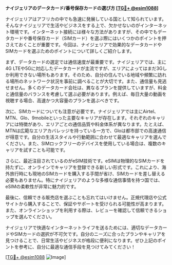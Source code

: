 **ナイジェリアのデータカード/番号保存カードの選び方 [[TG💪+ @esim1088](https://t.me/s/esim1088)]**

ナイジェリアはアフリカの中でも急速に発展している国として知られています。そんなナイジェリアで生活やビジネスをする上で、欠かせないのがインターネット環境です。インターネット接続には様々な方法がありますが、その中でもデータカードや番号保存カード（SIMカード）を選ぶ際にはいくつかのポイントを押さえておくことが重要です。今回は、ナイジェリアで効果的なデータカードやSIMカードを選ぶためのポイントについて詳しくご紹介します。

まず、データカードの選定では通信速度が最重要です。ナイジェリアでは、主に4G LTEや5Gに対応したデータカードが主流ですが、エリアによってはまだ3Gしか利用できない場所もあります。そのため、自分の住んでいる地域や頻繁に訪れる場所のネットワーク状況を事前に調べることが大切です。また、通信量も見逃せません。多くのデータカード会社は、異なるプランを提供していますが、料金と通信量のバランスを考慮して選ぶ必要があります。例えば、毎日大量の動画を視聴する場合、高速かつ大容量のプランを選ぶべきです。

次に、SIMカードについても注意が必要です。ナイジェリアでは主にAirtel、MTN、Glo、9mobileといった主要なキャリアが存在します。それぞれのキャリアには特徴があり、エリアごとの通信品質や料金体系が異なります。たとえば、MTNは広範なエリアカバレッジを持っている一方で、Gloは都市部での高速通信が得意です。自分の生活スタイルや行動範囲に合わせて最適なキャリアを選んでください。また、SIMロックフリーのデバイスを使用している場合は、複数のキャリアを試すことも可能です。

さらに、最近注目されているのがeSIM技術です。eSIMは物理的なSIMカードを持たずに、オンラインでキャリアを登録できる新しい形式です。これにより、海外旅行時にも現地のSIMカードを購入する手間が省け、SIMカードを差し替える必要もありません。特にナイジェリアのような多様な通信事情を持つ国では、eSIMの柔軟性が非常に魅力的です。

最後に、信頼できる販売店を選ぶことも忘れてはいけません。正規代理店や公式サイトから購入することで、保証やサポートを受けられる可能性が高まります。また、オンラインショップを利用する際は、レビューを確認して信頼できるショップを選んでください。

ナイジェリアで快適なインターネットライフを送るためには、適切なデータカードやSIMカードの選択が不可欠です。自分のニーズに合ったプランやキャリアを見つけることで、日常生活やビジネスが格段に便利になります。ぜひ上記のポイントを参考に、自分に最適な通信手段を見つけてみてください！

[[TG💪+ @esim1088](https://t.me/s/esim1088) ![Image](https://i.postimg.cc/Y0z9fWf4/image.png)]